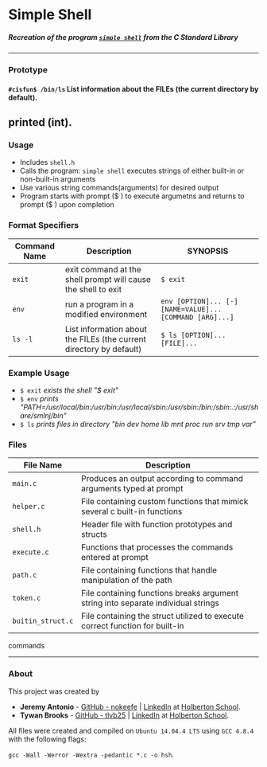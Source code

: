# Simple Shell
##### Recreation of the program [`simple shell`](http://linuxcommand.org/lc3_lts0010.php) from the C Standard Library
---
### Prototype
#### `#cisfun$ /bin/ls` List information about the FILEs (the current directory by default).
printed (int).
---
### Usage
- Includes `shell.h`
- Calls the program: `simple shell` executes strings of either built-in or non-built-in arguments
- Use various string commands(arguments) for desired output
- Program starts with prompt ($ ) to execute argumetns and returns to prompt ($ ) upon completion
### Format Specifiers
Command Name | Description | SYNOPSIS
--- | --- | ---
`exit` | exit command at the shell prompt will cause the shell to exit | `$ exit`
`env` | run a program in a modified environment | `env [OPTION]... [-] [NAME=VALUE]... [COMMAND [ARG]...]`
`ls -l` | List information about the FILEs (the current directory by default) | `$ ls [OPTION]... [FILE]... `
### Example Usage
- `$ exit` *exists the shell  "$ exit"*
- `$ env` *prints  "PATH=/usr/local/bin:/usr/bin:/usr/local/sbin:/usr/sbin:/bin:/sbin:.:/usr/share/smlnj/bin"*
- `$ ls` *prints files in directory  "bin   dev  home  lib mnt  proc  run   srv  tmp  var"*
### Files
File Name | Description
--- | ---
`main.c` | Produces an output according to command arguments typed at prompt 
`helper.c` | File containing custom functions that mimick several c built-in functions
`shell.h` | Header file with function prototypes and structs
`execute.c` | Functions that processes the commands entered at prompt
`path.c` | File containing functions that handle manipulation of the path
`token.c` | File containing functions breaks argument string into separate individual strings
`buitin_struct.c` | File containing the struct utilized to execute correct function for built-in 
commands

---

### About
This project was created by
* **Jeremy Antonio** - [GitHub - nokeefe](https://github.com/jembantonio) | [LinkedIn](https://www.linkedin.com/in/nbokeefe/) at [Holberton
School](http://holbertonschool.com).
* **Tywan Brooks** - [GitHub - tlvb25](https://github.com/tlvb25) | [LinkedIn](https://www.linkedin.com/in/tywan-brooks-a3b78716/) at [Holberton
School](http://holbertonschool.com).

All files were created and compiled on `Ubuntu 14.04.4 LTS` using `GCC 4.8.4` with
the following flags:

`gcc -Wall -Werror -Wextra -pedantic *.c -o hsh`.